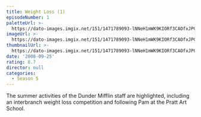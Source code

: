 ```yaml
---
title: Weight Loss (1)
episodeNumber: 1
paletteUrl: >-
  https://dato-images.imgix.net/151/1471789093-lNNeH1mWK9KIORf3CAOfxJPCey5.jpg?auto=enhance&ch=DPR%2CWidth&palette=json
imageUrl: >-
  https://dato-images.imgix.net/151/1471789093-lNNeH1mWK9KIORf3CAOfxJPCey5.jpg?auto=compress%2Cformat&ch=DPR%2CWidth&w=500
thumbnailUrl: >-
  https://dato-images.imgix.net/151/1471789093-lNNeH1mWK9KIORf3CAOfxJPCey5.jpg?auto=enhance&ch=DPR%2CWidth&fit=crop&fm=jpg&h=280&w=500
date: '2008-09-25'
rating: 8.7
director: null
categories:
  - Season 5
---
```


The summer activities of the Dunder Mifflin staff are highlighted, including an interbranch weight loss competition and following Pam at the Pratt Art School.